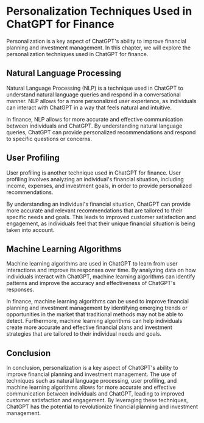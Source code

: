 Personalization Techniques Used in ChatGPT for Finance
====================================================================================================================================

Personalization is a key aspect of ChatGPT's ability to improve financial planning and investment management. In this chapter, we will explore the personalization techniques used in ChatGPT for finance.

Natural Language Processing
---------------------------

Natural Language Processing (NLP) is a technique used in ChatGPT to understand natural language queries and respond in a conversational manner. NLP allows for a more personalized user experience, as individuals can interact with ChatGPT in a way that feels natural and intuitive.

In finance, NLP allows for more accurate and effective communication between individuals and ChatGPT. By understanding natural language queries, ChatGPT can provide personalized recommendations and respond to specific questions or concerns.

User Profiling
--------------

User profiling is another technique used in ChatGPT for finance. User profiling involves analyzing an individual's financial situation, including income, expenses, and investment goals, in order to provide personalized recommendations.

By understanding an individual's financial situation, ChatGPT can provide more accurate and relevant recommendations that are tailored to their specific needs and goals. This leads to improved customer satisfaction and engagement, as individuals feel that their unique financial situation is being taken into account.

Machine Learning Algorithms
---------------------------

Machine learning algorithms are used in ChatGPT to learn from user interactions and improve its responses over time. By analyzing data on how individuals interact with ChatGPT, machine learning algorithms can identify patterns and improve the accuracy and effectiveness of ChatGPT's responses.

In finance, machine learning algorithms can be used to improve financial planning and investment management by identifying emerging trends or opportunities in the market that traditional methods may not be able to detect. Furthermore, machine learning algorithms can help individuals create more accurate and effective financial plans and investment strategies that are tailored to their individual needs and goals.

Conclusion
----------

In conclusion, personalization is a key aspect of ChatGPT's ability to improve financial planning and investment management. The use of techniques such as natural language processing, user profiling, and machine learning algorithms allows for more accurate and effective communication between individuals and ChatGPT, leading to improved customer satisfaction and engagement. By leveraging these techniques, ChatGPT has the potential to revolutionize financial planning and investment management.
